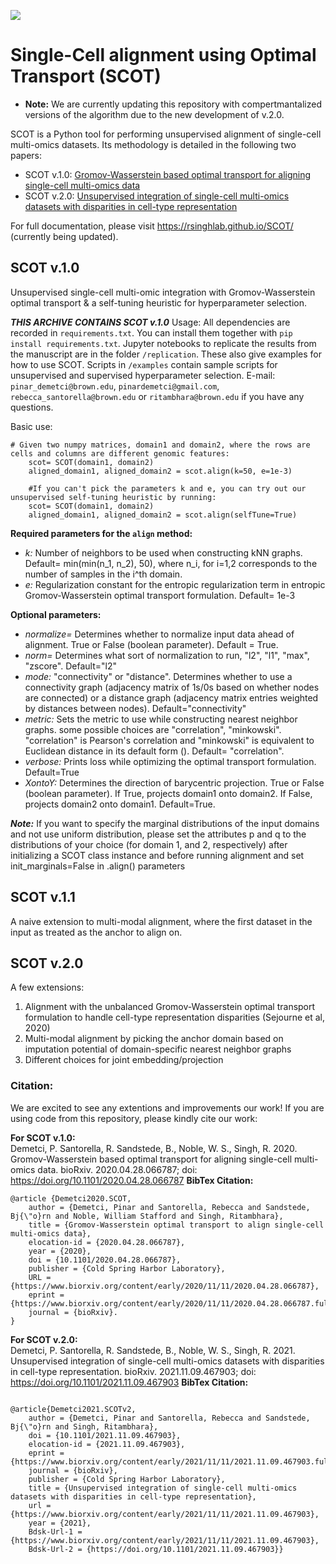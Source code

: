 
![](assets/SCOT_logo.png)

# Single-Cell alignment using Optimal Transport (SCOT)
* **Note:** We are currently updating this repository with compertmantalized versions of the algorithm due to the new development of v.2.0.

SCOT is a Python tool for performing unsupervised alignment of single-cell multi-omics datasets. Its methodology is detailed in the following two papers:
- SCOT v.1.0: [Gromov-Wasserstein based optimal transport for aligning single-cell multi-omics data](https://www.biorxiv.org/content/10.1101/2020.04.28.066787v2)
- SCOT v.2.0: [Unsupervised integration of single-cell multi-omics datasets with disparities in cell-type representation](https://www.biorxiv.org/content/10.1101/2021.11.09.467903v1)

For full documentation, please visit https://rsinghlab.github.io/SCOT/ (currently being updated).  

## SCOT v.1.0
Unsupervised single-cell multi-omic integration with Gromov-Wasserstein optimal transport & a self-tuning heuristic for hyperparameter selection.

***THIS ARCHIVE CONTAINS SCOT v.1.0***
Usage: All dependencies are recorded in `requirements.txt`. You can install them together with `pip install requirements.txt`.
Jupyter notebooks to replicate the results from the manuscript are in the folder `/replication`. These also give examples for how to use SCOT. Scripts in `/examples` contain sample scripts for unsupervised and supervised hyperparameter selection. 
E-mail: `pinar_demetci@brown.edu`, `pinardemetci@gmail.com`, `rebecca_santorella@brown.edu` or `ritambhara@brown.edu` if you have any questions.

Basic use:
```{python} 
# Given two numpy matrices, domain1 and domain2, where the rows are cells and columns are different genomic features:
	scot= SCOT(domain1, domain2)
	aligned_domain1, aligned_domain2 = scot.align(k=50, e=1e-3)

	#If you can't pick the parameters k and e, you can try out our unsupervised self-tuning heuristic by running:
	scot= SCOT(domain1, domain2)
	aligned_domain1, aligned_domain2 = scot.align(selfTune=True)
```
**Required parameters for the `align` method:**
- *k:* Number of neighbors to be used when constructing kNN graphs. Default= min(min(n_1, n_2), 50), where n_i, for i=1,2 corresponds to the number of samples in the i^th domain.
- *e:* Regularization constant for the entropic regularization term in entropic Gromov-Wasserstein optimal transport formulation. Default= 1e-3 
   
**Optional parameters:**
- *normalize=* Determines whether to normalize input data ahead of alignment. True or False (boolean parameter). Default = True.
- *norm=* Determines what sort of normalization to run, "l2", "l1", "max", "zscore". Default="l2" 
- *mode:* "connectivity" or "distance". Determines whether to use a connectivity graph (adjacency matrix of 1s/0s based on whether nodes are connected) or a distance graph (adjacency matrix entries weighted by distances between nodes). Default="connectivity"  
- *metric:* Sets the metric to use while constructing nearest neighbor graphs. some possible choices are "correlation", "minkowski".  "correlation" is Pearson's correlation and "minkowski" is equivalent to Euclidean distance in its default form (). Default= "correlation". 
- *verbose:* Prints loss while optimizing the optimal transport formulation. Default=True
- *XontoY:* Determines the direction of barycentric projection. True or False (boolean parameter). If True, projects domain1 onto domain2. If False, projects domain2 onto domain1. Default=True.

***Note:*** If you want to specify the marginal distributions of the input domains and not use uniform distribution, please set the attributes p and q to the distributions of your choice (for domain 1, and 2, respectively) after initializing a SCOT class instance and before running alignment and set init_marginals=False in .align() parameters

## SCOT v.1.1
A naive extension to multi-modal alignment, where the first dataset in the input as treated as the anchor to align on. 

## SCOT v.2.0
A few extensions:
1) Alignment with the unbalanced Gromov-Wasserstein optimal transport formulation to handle cell-type representation disparities (Sejourne et al, 2020)
2) Multi-modal alignment by picking the anchor domain based on imputation potential of domain-specific nearest neighbor graphs
3) Different choices for joint embedding/projection

### Citation:
We are excited to see any extentions and improvements our work! If you are using code from this repository, please kindly cite our work: 

**For SCOT v.1.0:** <br>
Demetci, P. Santorella, R. Sandstede, B., Noble, W. S., Singh, R. 2020. Gromov-Wasserstein based optimal transport for aligning single-cell multi-omics data. bioRxiv. 2020.04.28.066787; doi: https://doi.org/10.1101/2020.04.28.066787
**BibTex Citation:**  
```
@article {Demetci2020.SCOT,  
	author = {Demetci, Pinar and Santorella, Rebecca and Sandstede, Bj{\"o}rn and Noble, William Stafford and Singh, Ritambhara},  
	title = {Gromov-Wasserstein optimal transport to align single-cell multi-omics data},  
	elocation-id = {2020.04.28.066787},  
	year = {2020},  
	doi = {10.1101/2020.04.28.066787},  
	publisher = {Cold Spring Harbor Laboratory},  
	URL = {https://www.biorxiv.org/content/early/2020/11/11/2020.04.28.066787},  
	eprint = {https://www.biorxiv.org/content/early/2020/11/11/2020.04.28.066787.full.pdf},  
	journal = {bioRxiv}. 
}
```

**For SCOT v.2.0:** <br>
Demetci, P. Santorella, R. Sandstede, B., Noble, W. S., Singh, R. 2021. Unsupervised integration of single-cell multi-omics datasets with disparities in cell-type representation. bioRxiv. 2021.11.09.467903; doi: https://doi.org/10.1101/2021.11.09.467903
**BibTex Citation:**  
```

@article{Demetci2021.SCOTv2,
	author = {Demetci, Pinar and Santorella, Rebecca and Sandstede, Bj{\"o}rn and Singh, Ritambhara},
	doi = {10.1101/2021.11.09.467903},
	elocation-id = {2021.11.09.467903},
	eprint = {https://www.biorxiv.org/content/early/2021/11/11/2021.11.09.467903.full.pdf},
	journal = {bioRxiv},
	publisher = {Cold Spring Harbor Laboratory},
	title = {Unsupervised integration of single-cell multi-omics datasets with disparities in cell-type representation},
	url = {https://www.biorxiv.org/content/early/2021/11/11/2021.11.09.467903},
	year = {2021},
	Bdsk-Url-1 = {https://www.biorxiv.org/content/early/2021/11/11/2021.11.09.467903},
	Bdsk-Url-2 = {https://doi.org/10.1101/2021.11.09.467903}}

```
